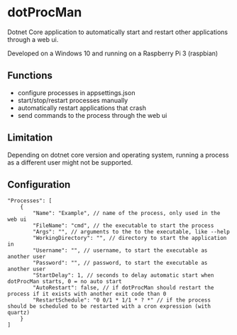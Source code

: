 # dotProcMan
Dotnet Core application to automatically start and restart other applications through a web ui.

Developed on a Windows 10 and running on a Raspberry Pi 3 (raspbian)

## Functions
* configure processes in appsettings.json
* start/stop/restart processes manually
* automatically restart applications that crash
* send commands to the process through the web ui

## Limitation
Depending on dotnet core version and operating system, running a process as a different user might not be supported.

## Configuration
```
"Processes": [
	{
		"Name": "Example", // name of the process, only used in the web ui
		"FileName": "cmd", // the executable to start the process
		"Args": "", // arguments to the to the executable, like --help
		"WorkingDirectory": "", // directory to start the application in
		"Username": "", // username, to start the executable as another user
		"Password": "", // password, to start the executable as another user
		"StartDelay": 1, // seconds to delay automatic start when dotProcMan starts, 0 = no auto start
		"AutoRestart": false, // if dotProcMan should restart the process if it exists with another exit code than 0
		"RestartSchedule": "0 0/1 * 1/1 * ? *" // if the process should be scheduled to be restarted with a cron expression (with quartz)
	}
]
```
